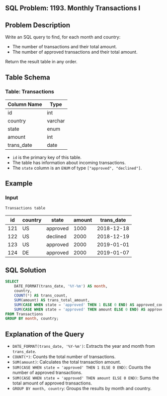 ## SQL Problem: 1193. Monthly Transactions I

## Problem Description
Write an SQL query to find, for each month and country:
- The number of transactions and their total amount.
- The number of approved transactions and their total amount.

Return the result table in any order.

## Table Schema

### Table: Transactions


| Column Name   | Type    |
|---------------|---------|
| id            | int     |
| country       | varchar |
| state         | enum    |
| amount        | int     |
| trans_date    | date    |


- `id` is the primary key of this table.
- The table has information about incoming transactions.
- The `state` column is an `ENUM` of type `["approved", "declined"]`.

## Example

### Input
`Transactions table`

| id   | country | state    | amount | trans_date |
|------|---------|----------|--------|------------|
| 121  | US      | approved | 1000   | 2018-12-18 |
| 122  | US      | declined | 2000   | 2018-12-19 |
| 123  | US      | approved | 2000   | 2019-01-01 |
| 124  | DE      | approved | 2000   | 2019-01-07 |

## SQL Solution

```sql
SELECT 
    DATE_FORMAT(trans_date, '%Y-%m') AS month, 
    country, 
    COUNT(*) AS trans_count, 
    SUM(amount) AS trans_total_amount,
    SUM(CASE WHEN state = 'approved' THEN 1 ELSE 0 END) AS approved_count,
    SUM(CASE WHEN state = 'approved' THEN amount ELSE 0 END) AS approved_total_amount
FROM Transactions
GROUP BY month, country;
```

## Explanation of the Query
- `DATE_FORMAT(trans_date, '%Y-%m')`: Extracts the year and month from `trans_date`.
- `COUNT(*)`: Counts the total number of transactions.
- `SUM(amount)`: Calculates the total transaction amount.
- `SUM(CASE WHEN state = 'approved' THEN 1 ELSE 0 END)`: Counts the number of approved transactions.
- `SUM(CASE WHEN state = 'approved' THEN amount ELSE 0 END)`: Sums the total amount of approved transactions.
- `GROUP BY month, country`: Groups the results by month and country.
